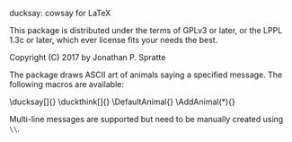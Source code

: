 ducksay: cowsay for LaTeX

This package is distributed under the terms of GPLv3 or later, or the LPPL 1.3c
or later, which ever license fits your needs the best.

Copyright (C) 2017 by Jonathan P. Spratte

The package draws ASCII art of animals saying a specified message. The following
macros are available:

\\ducksay[<options>]{<message>}
\\duckthink[<options>]{<message>}
\\DefaultAnimal{<animal>}
\\AddAnimal(\*){<name>}<ascii-art>

Multi-line messages are supported but need to be manually created using `\\`.
